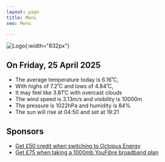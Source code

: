 ```yaml
---
layout: page
title: Menu
seo: Menu

---
```


![Logo](/images/logo.jpg){:width="832px"}

<!-- weather_marker starts -->
## On Friday, 25 April 2025

- The average temperature today is 6.16˚C,
- With highs of 7.2˚C and lows of 4.84˚C,
- It may feel like 3.81˚C with overcast clouds
- The wind speed is 3.13m/s and visibility is 10000m
- The pressure is 1022hPa and humidity is 84%
- The sun will rise at 04:50 and set at 19:21

<!-- weather_marker ends -->

## Sponsors

- [Get £50 credit when switching to Octopus Energy](https://bit.ly/3oD1nnS)
- [Get £75 when taking a 1000mb YouFibre broadband plan](https://aklam.io/91zWhU?)
